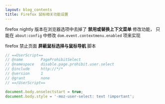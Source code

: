 ```yaml
---
layout: blog_contents
title: Firefox 鼠标相关功能设置
---
```


firefox nightly 版本在浏览器选项中去掉了 __禁用或替换上下文菜单__ 修改功能，
只能在 `about:config` 中修改 `dom.event.contextmenu.enabled` 项来实现

firefox 禁止页面 __屏蔽鼠标选择与鼠标导航__ 脚本

```js
// ==UserScript==
// @name        PageProhibitSelect
// @namespace   disable.page.prohibit.user.select
// @include     http://*/*
// @version     1
// @grant       none
// ==/UserScript==

document.body.onselectstart = true;
document.body.style = '-moz-user-select: text !important';  
```
